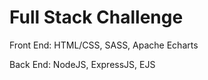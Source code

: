 # Full Stack Challenge

Front End: HTML/CSS, SASS, Apache Echarts

Back End: NodeJS, ExpressJS, EJS
